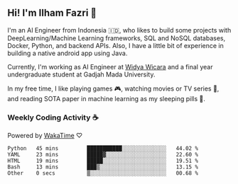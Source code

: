 ## Hi! I'm Ilham Fazri 👋

I'm an AI Engineer from Indonesia 🇮🇩, who likes to build some projects with DeepLearning/Machine Learning frameworks, SQL and NoSQL databases, Docker, Python, and backend APIs. Also, I have a little bit of experience in building a native android app using Java.

Currently, I'm working as AI Engineer at [Widya Wicara](https://widyawicara.com) and a final year undergraduate student at Gadjah Mada University. 

In my free time, I like playing games 🎮, watching movies or TV series 🍿, and reading SOTA paper in machine learning as my sleeping pills 💊. 

### Weekly Coding Activity ☕
Powered by [WakaTime](https://wakatime.com/) ♡
<!--START_SECTION:waka-->

```text
Python   45 mins         ███████████░░░░░░░░░░░░░░   44.02 %
YAML     23 mins         █████▓░░░░░░░░░░░░░░░░░░░   22.60 %
HTML     19 mins         █████░░░░░░░░░░░░░░░░░░░░   19.51 %
Bash     13 mins         ███▒░░░░░░░░░░░░░░░░░░░░░   13.15 %
Other    0 secs          ▒░░░░░░░░░░░░░░░░░░░░░░░░   00.68 %
```

<!--END_SECTION:waka-->
